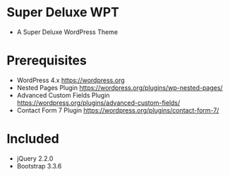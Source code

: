 # Super Deluxe WPT
- A Super Deluxe WordPress Theme

# Prerequisites
- WordPress 4.x https://wordpress.org
- Nested Pages Plugin https://wordpress.org/plugins/wp-nested-pages/
- Advanced Custom Fields Plugin https://wordpress.org/plugins/advanced-custom-fields/
- Contact Form 7 Plugin https://wordpress.org/plugins/contact-form-7/
 
# Included
- jQuery 2.2.0
- Bootstrap 3.3.6

